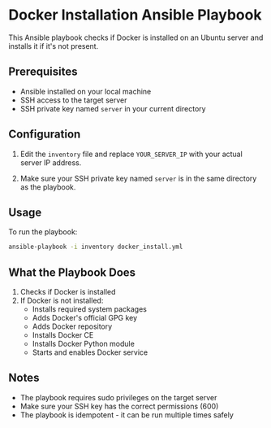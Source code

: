 # Docker Installation Ansible Playbook

This Ansible playbook checks if Docker is installed on an Ubuntu server and installs it if it's not present.

## Prerequisites

- Ansible installed on your local machine
- SSH access to the target server
- SSH private key named `server` in your current directory

## Configuration

1. Edit the `inventory` file and replace `YOUR_SERVER_IP` with your actual server IP address.

2. Make sure your SSH private key named `server` is in the same directory as the playbook.

## Usage

To run the playbook:

```bash
ansible-playbook -i inventory docker_install.yml
```

## What the Playbook Does

1. Checks if Docker is installed
2. If Docker is not installed:
   - Installs required system packages
   - Adds Docker's official GPG key
   - Adds Docker repository
   - Installs Docker CE
   - Installs Docker Python module
   - Starts and enables Docker service

## Notes

- The playbook requires sudo privileges on the target server
- Make sure your SSH key has the correct permissions (600)
- The playbook is idempotent - it can be run multiple times safely 